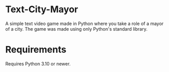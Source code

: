 # Text-City-Mayor
A simple text video game made in Python where you take a role of a mayor of a city. The game was made using only Python's standard library.

# Requirements
Requires Python 3.10 or newer.
